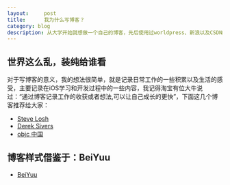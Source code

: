 ```yaml
---
layout:     post
title:      我为什么写博客？
category: blog
description: 从大学开始就想做一个自己的博客，先后使用过worldpress、新浪以及CSDN的博客，但这些博客终究没有坚持下来，希望GitHub的这个博客能够记录自己的成长点滴~~~~。
---
```


## 世界这么乱，装纯给谁看

对于写博客的意义，我的想法很简单，就是记录日常工作的一些积累以及生活的感受，主要记录在iOS学习和开发过程中的一些内容，我记得淘宝有位大牛说过：“通过博客记录工作的收获或者想法,可以让自己成长的更快”，下面这几个博客推荐给大家：

* [Steve Losh][]
* [Derek Sivers][]
* [objc 中国][]

## 博客样式借鉴于：BeiYuu

* [BeiYuu][]

[BeiYuu]: http://beiyuu.com/ "BeiYuu"
[Steve Losh]:   http://stevelosh.com/   "Steve Losh"
[Derek Sivers]: http://sivers.org/  "Derek Sivers"
[objc 中国]: http://objccn.io/ "objc 中国"